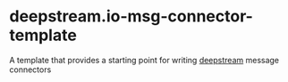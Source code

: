 deepstream.io-msg-connector-template
======================

A template that provides a starting point for writing [deepstream](http://deepstream.io) message connectors
